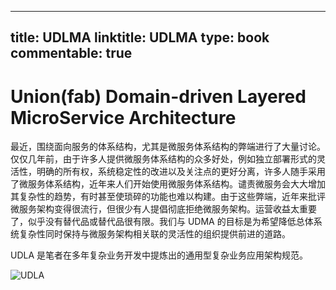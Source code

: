 
---
title: UDLMA
linktitle: UDLMA
type: book
commentable: true
---

# Union(fab) Domain-driven Layered MicroService Architecture

最近，围绕面向服务的体系结构，尤其是微服务体系结构的弊端进行了大量讨论。仅仅几年前，由于许多人提供微服务体系结构的众多好处，例如独立部署形式的灵活性，明确的所有权，系统稳定性的改进以及关注点的更好分离，许多人随手采用了微服务体系结构，近年来人们开始使用微服务体系结构。谴责微服务会大大增加其复杂性的趋势，有时甚至使琐碎的功能也难以构建。由于这些弊端，近年来批评微服务架构变得很流行，但很少有人提倡彻底拒绝微服务架构。运营收益太重要了，似乎没有替代品或替代品很有限。我们与 UDMA 的目标是为希望降低总体系统复杂性同时保持与微服务架构相关联的灵活性的组织提供前进的道路。

UDLA 是笔者在多年复杂业务开发中提炼出的通用型复杂业务应用架构规范。

![UDLA](https://s2.ax1x.com/2019/12/19/QbTcdg.md.png)

    